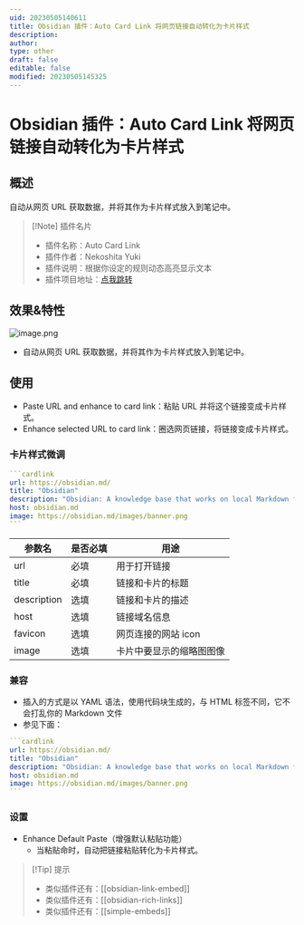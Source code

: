 ```yaml
---
uid: 20230505140611
title: Obsidian 插件：Auto Card Link 将网页链接自动转化为卡片样式
description: 
author: 
type: other
draft: false
editable: false
modified: 20230505145325
---
```


# Obsidian 插件：Auto Card Link 将网页链接自动转化为卡片样式

## 概述

自动从网页 URL 获取数据，并将其作为卡片样式放入到笔记中。

> [!Note] 插件名片
> - 插件名称：Auto Card Link
> - 插件作者：Nekoshita Yuki
> - 插件说明：根据你设定的规则动态高亮显示文本
> - 插件项目地址：[点我跳转](https://github.com/nekoshita/obsidian-auto-card-link)

## 效果&特性

![image.png](https://cdn.pkmer.cn/images/20230505141723.png)

- 自动从网页 URL 获取数据，并将其作为卡片样式放入到笔记中。

## 使用

- Paste URL and enhance to card link：粘贴 URL 并将这个链接变成卡片样式。
- Enhance selected URL to card link：圈选网页链接，将链接变成卡片样式。

### 卡片样式微调

````YAML
```cardlink
url: https://obsidian.md/
title: "Obsidian"
description: "Obsidian: A knowledge base that works on local Markdown files."
host: obsidian.md
image: https://obsidian.md/images/banner.png
```
````

| 参数名        | 是否必填    | 用途                           |
|-------------|--------------|------------------------------------------|
| url         | 必填         | 用于打开链接    |
| title       | 必填         | 链接和卡片的标题                        |
| description | 选填        | 链接和卡片的描述                 |
| host        | 选填        | 链接域名信息                         |
| favicon     | 选填        | 网页连接的网站 icon                    |
| image       | 选填        | 卡片中要显示的缩略图图像|

### 兼容

- 插入的方式是以 YAML 语法，使用代码块生成的，与 HTML 标签不同，它不会打乱你的 Markdown 文件
- 参见下面：

````YAML
```cardlink
url: https://obsidian.md/
title: "Obsidian"
description: "Obsidian: A knowledge base that works on local Markdown files."
host: obsidian.md
image: https://obsidian.md/images/banner.png
```
````

### 设置

- Enhance Default Paste（增强默认粘贴功能）
	- 当粘贴命时，自动把链接粘贴转化为卡片样式。

>[!Tip] 提示
>- 类似插件还有：[[obsidian-link-embed]]
>- 类似插件还有：[[obsidian-rich-links]]
>- 类似插件还有：[[simple-embeds]]
